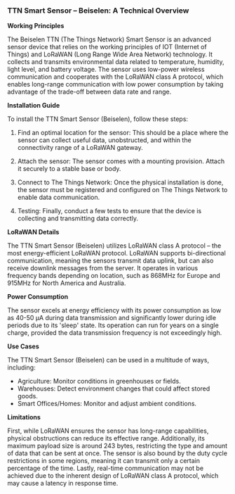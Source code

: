 ### TTN Smart Sensor – Beiselen: A Technical Overview 

**Working Principles**

The Beiselen TTN (The Things Network) Smart Sensor is an advanced sensor device that relies on the working principles of IOT (Internet of Things) and LoRaWAN (Long Range Wide Area Network) technology. It collects and transmits environmental data related to temperature, humidity, light level, and battery voltage. The sensor uses low-power wireless communication and cooperates with the LoRaWAN class A protocol, which enables long-range communication with low power consumption by taking advantage of the trade-off between data rate and range.

**Installation Guide**

To install the TTN Smart Sensor (Beiselen), follow these steps:

1. Find an optimal location for the sensor: This should be a place where the sensor can collect useful data, unobstructed, and within the connectivity range of a LoRaWAN gateway.

2. Attach the sensor: The sensor comes with a mounting provision. Attach it securely to a stable base or body.

3. Connect to The Things Network: Once the physical installation is done, the sensor must be registered and configured on The Things Network to enable data communication.

4. Testing: Finally, conduct a few tests to ensure that the device is collecting and transmitting data correctly.

**LoRaWAN Details**

The TTN Smart Sensor (Beiselen) utilizes LoRaWAN class A protocol – the most energy-efficient LoRaWAN protocol. LoRaWAN supports bi-directional communication, meaning the sensors transmit data uplink, but can also receive downlink messages from the server. It operates in various frequency bands depending on location, such as 868MHz for Europe and 915MHz for North America and Australia.

**Power Consumption**

The sensor excels at energy efficiency with its power consumption as low as 40-50 μA during data transmission and significantly lower during idle periods due to its 'sleep' state. Its operation can run for years on a single charge, provided the data transmission frequency is not exceedingly high.

**Use Cases**

The TTN Smart Sensor (Beiselen) can be used in a multitude of ways, including:

- Agriculture: Monitor conditions in greenhouses or fields.
- Warehouses: Detect environment changes that could affect stored goods.
- Smart Offices/Homes: Monitor and adjust ambient conditions.
  
**Limitations**

First, while LoRaWAN ensures the sensor has long-range capabilities, physical obstructions can reduce its effective range. Additionally, its maximum payload size is around 243 bytes, restricting the type and amount of data that can be sent at once. The sensor is also bound by the duty cycle restrictions in some regions, meaning it can transmit only a certain percentage of the time. Lastly, real-time communication may not be achieved due to the inherent design of LoRaWAN class A protocol, which may cause a latency in response time.